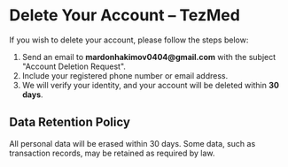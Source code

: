 <!DOCTYPE html>
<html lang="en">
<head>
    <meta charset="UTF-8">
    <meta name="viewport" content="width=device-width, initial-scale=1.0">
</head>
<body>
    <h1>Delete Your Account – TezMed</h1>
    <p>If you wish to delete your account, please follow the steps below:</p>
    <ol>
        <li>Send an email to <strong>mardonhakimov0404@gmail.com</strong> with the subject "Account Deletion Request".</li>
        <li>Include your registered phone number or email address.</li>
        <li>We will verify your identity, and your account will be deleted within <strong>30 days</strong>.</li>
    </ol>
    <h2>Data Retention Policy</h2>
    <p>All personal data will be erased within 30 days. Some data, such as transaction records, may be retained as required by law.</p>
</body>
</html>

